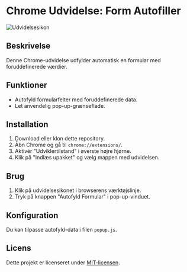 # Chrome Udvidelse: Form Autofiller

![Udvidelsesikon](icon.png)

## Beskrivelse

Denne Chrome-udvidelse udfylder automatisk en formular med foruddefinerede værdier.

## Funktioner

- Autofyld formularfelter med foruddefinerede data.
- Let anvendelig pop-up-grænseflade.

## Installation

1. Download eller klon dette repository.
2. Åbn Chrome og gå til `chrome://extensions/`.
3. Aktivér "Udviklertilstand" i øverste højre hjørne.
4. Klik på "Indlæs upakket" og vælg mappen med udvidelsen.

## Brug

1. Klik på udvidelsesikonet i browserens værktøjslinje.
2. Tryk på knappen "Autofyld Formular" i pop-up-vinduet.

## Konfiguration

Du kan tilpasse autofyld-data i filen `popup.js`.

## Licens

Dette projekt er licenseret under [MIT-licensen](LICENSE).
